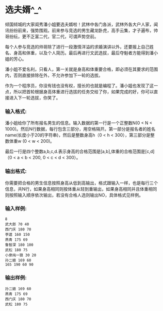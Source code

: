 # 选夫婿^_^
倾国倾城的大家闺秀潘小姐要选夫婿啦！武林中各门各派，武林外各大户人家，闻讯纷纷前来，强势围观。前来参与竞选的男生藏龙卧虎，高手云集，才子遍布，帅哥纷纭，更不乏富二代，官二代，可谓声势空前。

每个人参与竞选的帅哥除了进行一段激情洋溢的求婚演讲以外，还要报上自己姓名、身高和体重，以及个人简历。最后再进行文武选拔，最后夺魁者方能得到潘小姐的芳心。

潘小姐不爱名利，只看人，第一关就是身高和体重要合格，即必须在其要求的范围内，否则直接排除在外，不允许参加下一轮的选拔。

作为一个程序员，你没有钱也没有权，擅长的也就是编程了。潘小姐也发现了这一点，所以把首轮根据身高体重进行选拔的任务交给了你，如果完成的好，你可以直接进入下一轮选拔，你笑了。

### 输入格式:

 潘小姐给你了所有报名男生的信息。输入数据的第一行是一个正整数N(0 < N < 1000)。然后N行数据，每行包含三部分，用空格隔开。第一部分是报名者的姓名name(长度小于20的字符串)，然后是整数身高h（0 < h < 300），第三部分是整数体重w (0 < w < 200)。
 
 最后一行是四个整数a,b,c,d.表示身高的合格范围是[a,b],体重的合格范围是[c,d]（0 < a < b < 200, 0 < c < d < 300）。

### 输出格式:

你需要把合格的男生信息按照身高从低到高输出，格式跟输入一样，也是每行三个信息，共N行，如果身高相同则按体重从轻到重输出，如果身高相同并且体重相同则按照输入顺序依次输出，若没有合格人选则输出NO，具体格式见样例。

### 输入样例:


```in
8
武大郎 70 40
西门庆 180 70
李逵 160 150
燕青 175 69
鲁智深 180 100
武松 180 75
小泉纯一狼 30 20
孙二娘 169 60
165 190 60 90

```

### 输出样例:


```out
孙二娘 169 60
燕青 175 69
西门庆 180 70
武松 180 75

```


